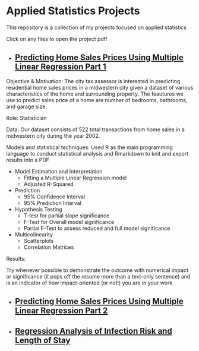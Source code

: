 # Applied Statistics Projects
This repository is a collection of my projects focused on applied statistics


Click on any files to open the project pdf!

<!---
Objective & Motivation: What you were trying to do, and why
Role: Make it clear if it is a personal Project or if you were part of a team. If personal give a sense of the effort (e.g. x hours / week outside of core curriculum) you put in; if part of a team clarify your responsibilities
Data: Detail the approximate dataset size and skew, how (e.g., software and techniques used) to store, extract and clean the data
Models: Specify models and statistical techniques used, as well as programming languages and libraries used to construct them (paying particular attention here to the requirements noted on the job posting - the more you can cover off keywords/asks for the role the better!)
Code: It is worth linking to your Github account to give the Hiring Manager the option to check out the code (plus it just makes it all the more credible that you’ve actually done the work!). A bonus option here is to also create a readme.md for the projects you’re featuring on your resume - this template is a good example
Results: Try whenever possible to demonstrate the outcome with numerical impact or significance (it pops off the resume more than a text-only sentence) and is an indicator of how impact-oriented (or not!) you are in your work
If you follow the above high-level and specific advice your Project work should start to work for you! -->

* ##  [Predicting Home Sales Prices Using Multiple Linear Regression Part 1](https://github.com/Rlegaspi562/Statistical-Projects/blob/main/Predicting%20Home%20Prices%20Using%20Multiple%20Linear%20Regression/Predicting%20Home%20Sales%20Prices%20Using%20Multiple%20Linear%20Regression%20Analysis%20Pt.%201.pdf)


Objective & Motivation: The city tax assessor is interested in predicting residential home sales prices in a midwestern city given a dataset of various characteristics of the home and surrounding property. The feautures we use to predict sales price of a home are number of bedrooms, bathrooms, and garage size. 

Role: Statistician

Data: Our dataset consists of 522 total transactions from home sales in a midwestern city during the year 2002.

Models and statistical techniques:  Used R as the main programming language to conduct statistical analysis and Rmarkdown to knit and export results into a PDF
- Model Estimation and Interpretation
  - Fitting a Multiple Linear Regression model
  - Adjusted R-Squared
- Prediction
  - 95% Confidence Interval
  - 95% Prediction Interval
- Hypothesis Testing
  - T-test for partial slope significance
  - F-Test for Overall model significance
  - Partial F-Test to assess reduced and full model significance
- Multicolinearity
  - Scatterplots
  - Correlation Matrices

Results: 

Try whenever possible to demonstrate the outcome with numerical impact or significance (it pops off the resume more than a text-only sentence) and is an indicator of how impact-oriented (or not!) you are in your work




* ##  [Predicting Home Sales Prices Using Multiple Linear Regression Part 2](https://github.com/Rlegaspi562/Statistical-Projects/blob/main/Predicting%20Home%20Prices%20Using%20Multiple%20Linear%20Regression/Predicting%20Home%20Sales%20Prices%20Using%20Multiple%20Linear%20Regression%20Analysis%20Pt.%202.pdf)






* ##  [Regression Analysis of Infection Risk and Length of Stay](https://github.com/Rlegaspi562/Statistical-Projects/blob/main/Regression%20Analysis%20of%20Infection%20Risk%20and%20Length%20of%20Stay/Regression%20Analysis%20of%20Infection%20Risk%20and%20Length%20of%20Stay.pdf)

